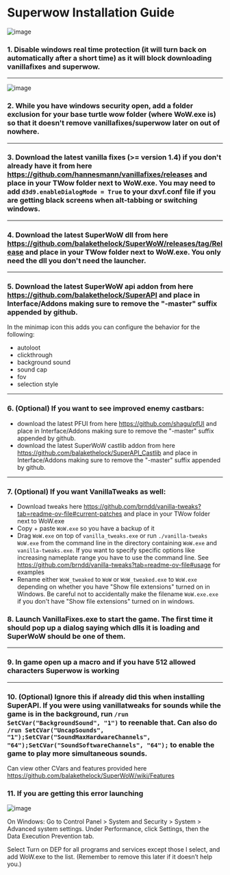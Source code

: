 # Superwow Installation Guide
![image](https://github.com/pepopo978/SuperwowInstallation/assets/149287158/833d8d7e-c0c9-456a-9886-dc913ec07bfa)
### 1.  Disable windows real time protection (it will turn back on automatically after a short time) as it will block downloading vanillafixes and superwow.  
<hr>

![image](https://github.com/pepopo978/SuperwowInstallation/assets/149287158/4e54f864-445b-4fb8-a8f6-f1c58eb53fc1)
### 2.  While you have windows security open, add a folder exclusion for your base turtle wow folder (where WoW.exe is) so that it doesn't remove vanillafixes/superwow later on out of nowhere.
<hr>

### 3.  Download the latest vanilla fixes (>= version 1.4) if you don't already have it from here https://github.com/hannesmann/vanillafixes/releases and place in your TWow folder next to WoW.exe.  You may need to add `d3d9.enableDialogMode = True` to your dxvf.conf file if you are getting black screens when alt-tabbing or switching windows.
<hr>

### 4.  Download the latest SuperWoW dll from here https://github.com/balakethelock/SuperWoW/releases/tag/Release and place in your TWow folder next to WoW.exe.  You only need the dll you don't need the launcher.
<hr>

### 5.  Download the latest SuperWoW api addon from here https://github.com/balakethelock/SuperAPI and place in Interface/Addons making sure to remove the "-master" suffix appended by github.  
In the minimap icon this adds you can configure the behavior for the following:
- autoloot
- clickthrough
- background sound
- sound cap
- fov
- selection style
<hr>

### 6.  (Optional) If you want to see improved enemy castbars:
- download the latest PFUI from here https://github.com/shagu/pfUI and place in Interface/Addons making sure to remove the "-master" suffix appended by github.
- download the latest SuperWoW castlib addon from here https://github.com/balakethelock/SuperAPI_Castlib and place in Interface/Addons making sure to remove the "-master" suffix appended by github.
<hr>

### 7.  (Optional) If you want VanillaTweaks as well:
- Download tweaks here https://github.com/brndd/vanilla-tweaks?tab=readme-ov-file#current-patches and place in your TWow folder next to WoW.exe
- Copy + paste `WoW.exe` so you have a backup of it
- Drag `WoW.exe` on top of `vanilla_tweaks.exe` or run `./vanilla-tweaks WoW.exe` from the command line in the directory containing `WoW.exe` and `vanilla-tweaks.exe`.  If you want to specify specific options like increasing nameplate range you have to use the command line.  See https://github.com/brndd/vanilla-tweaks?tab=readme-ov-file#usage for examples
- Rename either `WoW_tweaked` to `WoW` or `WoW_tweaked.exe` to `WoW.exe` depending on whether you have "Show file extensions" turned on in Windows.  Be careful not to accidentally make the filename `WoW.exe.exe` if you don't have "Show file extensions" turned on in windows.

### 8.  Launch VanillaFixes.exe to start the game.  The first time it should pop up a dialog saying which dlls it is loading and SuperWoW should be one of them.
<hr>

### 9.  In game open up a macro and if you have 512 allowed characters Superwow is working
<hr>

### 10.  (Optional) Ignore this if already did this when installing SuperAPI.  If you were using vanillatweaks for sounds while the game is in the background, run `/run SetCVar("BackgroundSound", "1")` to reenable that.  Can also do `/run SetCVar("UncapSounds", "1");SetCVar("SoundMaxHardwareChannels", "64");SetCVar("SoundSoftwareChannels", "64");` to enable the game to play more simultaneous sounds.
 
Can view other CVars and features provided here https://github.com/balakethelock/SuperWoW/wiki/Features

### 11. If you are getting this error launching
![image](https://github.com/user-attachments/assets/00807ba1-53a3-4485-be76-a83c866bc48b)

On Windows: Go to Control Panel > System and Security > System > Advanced system settings. Under Performance, click Settings, then the Data Execution Prevention tab.

Select Turn on DEP for all programs and services except those I select, and add WoW.exe to the list. (Remember to remove this later if it doesn’t help you.)
